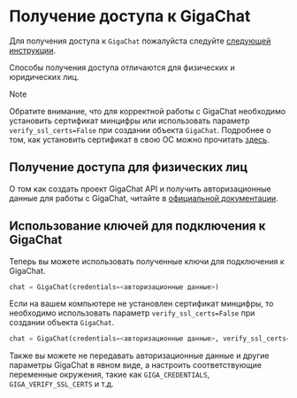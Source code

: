 # Получение доступа к GigaChat

Для получения доступа к `GigaChat` пожалуйста следуйте [следующей инструкции](https://developers.sber.ru/docs/ru/gigachat/api/integration).

Способы получения доступа отличаются для физических и юридических лиц.

> [!NOTE]
> Обратите внимание, что для корректной работы с GigaChat необходимо установить сертификат минцифры или использовать параметр `verify_ssl_certs=False` при создании объекта `GigaChat`.
> Подробнее о том, как установить сертификат в свою ОС можно прочитать [здесь](https://developers.sber.ru/docs/ru/gigachat/certificates).

## Получение доступа для физических лиц

О том как создать проект GigaChat API и получить авторизационные данные для работы с GigaChat, читайте в [официальной документации](https://developers.sber.ru/docs/ru/gigachat/api/integration-individuals).

## Использование ключей для подключения к GigaChat

Теперь вы можете использовать полученные ключи для подключения к GigaChat.

```py
chat = GigaChat(credentials=<авторизационные данные>)
```

Если на вашем компьютере не установлен сертификат минцифры, то необходимо использовать параметр `verify_ssl_certs=False` при создании объекта `GigaChat`.

```py
chat = GigaChat(credentials=<авторизационные данные>, verify_ssl_certs=False)
```

Также вы можете не передавать авторизационные данные и другие параметры GigaChat в явном виде, а настроить соответствующие переменные окружения, такие как `GIGA_CREDENTIALS`, `GIGA_VERIFY_SSL_CERTS` и т.д.
